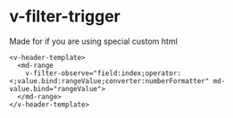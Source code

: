 # v-filter-trigger

Made for if you are using special custom html

```
<v-header-template>
  <md-range 
    v-filter-observe="field:index;operator:<;value.bind:rangeValue;converter:numberFormatter" md-value.bind="rangeValue">
  </md-range>
</v-header-template>

```